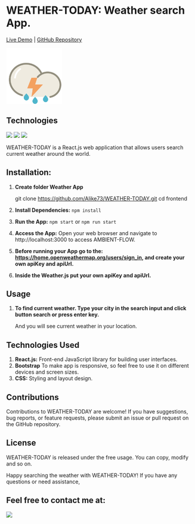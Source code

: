 # WEATHER-TODAY: Weather search App.

[Live Demo](https://gilded-bavarois-ce9ea9.netlify.app/) | [GitHub Repository](https://github.com/Alike73/WEATHER-TODAY)

<img src="./src/Assets/thunderstorm-icon.png" alt="Thunderstorm" width="150" />


## Technologies
<img src="https://img.shields.io/badge/react-C08261?style=for-the-badge&logo=react&logoColor=4D2DB7"/> <img src="https://img.shields.io/badge/bootstrap-9A3B3B?style=for-the-badge&logo=bootstrap&logoColor=4D2DB7"/> <img src="https://img.shields.io/badge/css3-9F91CC?style=for-the-badge&logo=css3&logoColor=4D2DB7"/>


WEATHER-TODAY is a React.js web application that allows users search current weather around the world. 


## Installation:

1. **Create folder Weather App**

   git clone https://github.com/Alike73/WEATHER-TODAY.git
   cd frontend

2. **Install Dependencies:**
`npm install`

3. **Run the App:**
  `npm start` or `npm run start`

6. **Access the App:**
   Open your web browser and navigate to http://localhost:3000 to access AMBIENT-FLOW.

7. **Before running your App go to the: https://home.openweathermap.org/users/sign_in, and create your own apiKey and apiUrl.**

8. **Inside the Weather.js put your own apiKey and apiUrl.**

## Usage

1. **To find current weather. Type your city in the search input and click button search or press enter key.**
   
   And you will see current weather in your location.


## Technologies Used

1. **React.js:**
    Front-end JavaScript library for building user interfaces.
3. **Bootstrap**
    To make app is responsive, so feel free to use it on different devices and screen sizes.
5. **CSS:**
    Styling and layout design.

## Contributions
   Contributions to WEATHER-TODAY are welcome! If you have suggestions, bug reports, or feature requests, 
   please submit an issue or pull request on the GitHub repository.

## License
  WEATHER-TODAY is released under the free usage.
  You can copy, modify and so on.

  Happy searching the weather with WEATHER-TODAY! 
  If you have any questions or need assistance,

 ##  Feel free to contact me at: 

  <a href="mailto:alimzhanisla@gmail.com"><img src="https://img.shields.io/badge/gmail-7895CB?style=for-the-badge&logo=gmail&logoColor=B70404"/></a>